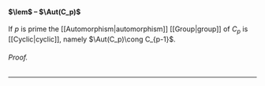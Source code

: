 #### $\lem$ – $\Aut(C_p)$
If $p$ is prime the [[Automorphism|automorphism]] [[Group|group]] of $C_p$ is [[Cyclic|cyclic]], namely $\Aut(C_p)\cong C_{p-1}$.

###### *Proof.* 
***